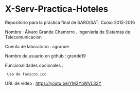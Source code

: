 # X-Serv-Practica-Hoteles
Repositorio para la práctica final de SARO/SAT. Curso 2015-2016 

Nombre : Álvaro Grande Chamorro . Ingenieria de Sistemas de Telecomunicacion

Cuenta de laboratorio : agrande

Nombre de usuario en github : grande19

Funcionalidades opcionales : 

	 Uso de favicon.ico

URL de vídeo : https://youtu.be/YM2YbWVL32Y


